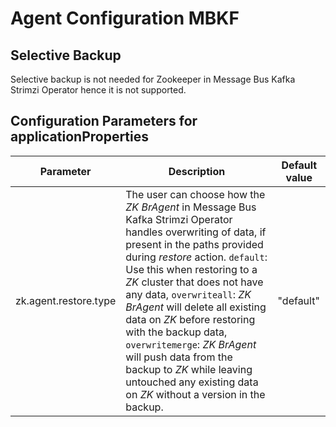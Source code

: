 # Agent Configuration MBKF

## Selective Backup
Selective backup is not needed for Zookeeper in Message Bus Kafka Strimzi Operator hence it is not supported.

## Configuration Parameters for applicationProperties

| Parameter | Description | Default value |
| --------- | ----------- | ------------- |
| zk.agent.restore.type | The user can choose how the *ZK BrAgent* in Message Bus Kafka Strimzi Operator handles overwriting of data, if present in the paths provided during *restore* action.                                                                                                                   `default`: Use this when restoring to a *ZK* cluster that does not have any data,                                               `overwriteall`: *ZK BrAgent* will delete all existing data on *ZK* before restoring with the backup data,                                                                                                                      `overwritemerge`: *ZK BrAgent* will push data from the backup to *ZK* while leaving untouched any existing data on *ZK* without a version in the backup. | "default" |
